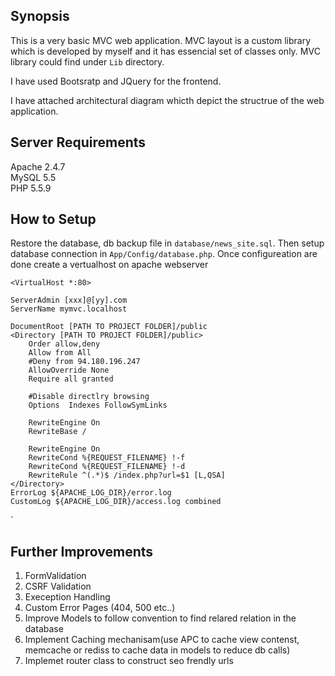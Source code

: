 
Synopsis
---------
This is a very basic MVC web application. MVC layout is a custom library which is developed by myself and it has essencial set of classes only. MVC library could find under `Lib` directory.

I have used Bootsratp and JQuery for the frontend. 

I have attached architectural diagram whicth depict the structrue of the web application.

Server Requirements
----------
Apache 2.4.7<br/>
MySQL 5.5<br/>
PHP 5.5.9<br/>

How to Setup
------------

Restore the database, db backup file in `database/news_site.sql`. Then setup database connection in `App/Config/database.php`. Once configureation are done create a vertualhost on apache webserver


`<VirtualHost *:80>`

    ServerAdmin [xxx]@[yy].com
    ServerName mymvc.localhost
    
    DocumentRoot [PATH TO PROJECT FOLDER]/public
    <Directory [PATH TO PROJECT FOLDER]/public>
        Order allow,deny
        Allow from All
        #Deny from 94.180.196.247
        AllowOverride None
        Require all granted

        #Disable directlry browsing
        Options  Indexes FollowSymLinks

        RewriteEngine On
        RewriteBase /

        RewriteEngine On
        RewriteCond %{REQUEST_FILENAME} !-f
        RewriteCond %{REQUEST_FILENAME} !-d
        RewriteRule ^(.*)$ /index.php?url=$1 [L,QSA]
    </Directory>
    ErrorLog ${APACHE_LOG_DIR}/error.log
    CustomLog ${APACHE_LOG_DIR}/access.log combined
</VirtualHost>`

Further Improvements
-------
1. FormValidation<br/>
2. CSRF Validation<br/>
3. Exeception Handling<br/>
4. Custom Error Pages (404, 500 etc..)<br/>
5. Improve Models to follow convention to find relared relation in the database<br/>
6. Implement Caching mechanisam(use APC to cache view contenst, memcache or rediss to cache data in models to reduce db calls)<br/>
7. Implemet router class to construct seo frendly urls<br/>

